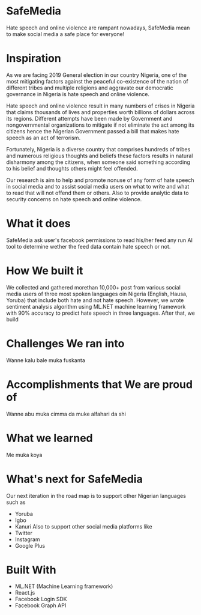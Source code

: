 # SafeMedia
Hate speech and online violence are rampant nowadays, SafeMedia mean to make social media a safe place for everyone!

# Inspiration
As we are facing 2019 General election in our country Nigeria, one of the most mitigating factors against the peaceful co-existence of the nation of different tribes and multiple religions and aggravate our democratic governance in Nigeria is hate speech and online violence. 

Hate speech and online violence result in many numbers of crises in Nigeria that claims thousands of lives and properties worth billions of dollars across its regions. Different attempts have been made by Government and nongovernmental organizations to mitigate if not eliminate the act among its citizens hence the Nigerian Government passed a bill that makes hate speech as an act of terrorism.

Fortunately, Nigeria is a diverse country that comprises hundreds of tribes and numerous religious thoughts and beliefs these factors results in natural disharmony among the citizens, when someone said something according to his belief and thoughts others might feel offended.

Our research is aim to help and promote nonuse of any form of hate speech in social media and to assist social media users on what to write and what to read that will not offend them or others. Also to provide analytic data to security concerns on hate speech and online violence. 

# What it does
SafeMedia ask user's facebook permissions to read his/her feed any run AI tool to determine wether the feed data contain hate speech or not.  

# How We built it
We collected and gathered morethan 10,000+ post from various social media users of three most spoken languages oin Nigeria (English, Hausa, Yoruba) that include both hate and not hate speech. However, we wrote sentiment analysis algorithm using ML.NET machine learning framework with 90% accuracy to predict hate speech in three languages. 
After that, we build 

# Challenges We ran into
Wanne kalu bale muka fuskanta

# Accomplishments that We are proud of
Wanne abu muka cimma da muke alfahari da shi

# What we learned
Me muka koya

# What's next for SafeMedia
Our next iteration in the road map is to support other Nigerian languages such as
* Yoruba
* Igbo
* Kanuri
Also to support other social media platforms like
* Twitter
* Instagram
* Google Plus

# Built With
* ML.NET (Machine Learning framework)
* React.js 
* Facebook Login SDK
* Facebook Graph API